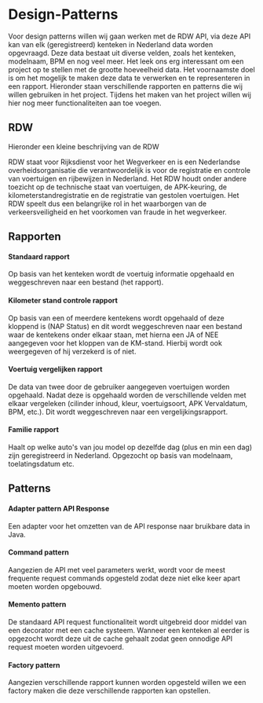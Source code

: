 # Design-Patterns

Voor design patterns willen wij gaan werken met de RDW API, via deze API kan van elk (geregistreerd) kenteken in Nederland data worden opgevraagd. Deze data bestaat uit diverse velden, zoals het kenteken, modelnaam, BPM en nog veel meer. Het leek ons erg interessant om een project op te stellen met de grootte hoeveelheid data. Het voornaamste doel is om het mogelijk te maken deze data te verwerken en te representeren in een rapport. Hieronder staan verschillende rapporten en patterns die wij willen gebruiken in het project. Tijdens het maken van het project willen wij hier nog meer functionaliteiten aan toe voegen.

## RDW

Hieronder een kleine beschrijving van de RDW

RDW staat voor Rijksdienst voor het Wegverkeer en is een Nederlandse overheidsorganisatie die verantwoordelijk is voor de registratie en controle van voertuigen en rijbewijzen in Nederland. Het RDW houdt onder andere toezicht op de technische staat van voertuigen, de APK-keuring, de kilometerstandregistratie en de registratie van gestolen voertuigen. Het RDW speelt dus een belangrijke rol in het waarborgen van de verkeersveiligheid en het voorkomen van fraude in het wegverkeer.

## Rapporten

#### Standaard rapport
Op basis van het kenteken wordt de voertuig informatie opgehaald en weggeschreven naar een bestand (het rapport).

#### Kilometer stand controle rapport
Op basis van een of meerdere kentekens wordt opgehaald of deze kloppend is (NAP Status) en dit wordt weggeschreven naar een bestand waar de kentekens onder elkaar staan, met hierna een JA of NEE aangegeven voor het kloppen van de KM-stand. Hierbij wordt ook weergegeven of hij verzekerd is of niet.

#### Voertuig vergelijken rapport
De data van twee door de gebruiker aangegeven voertuigen worden opgehaald. Nadat deze is opgehaald worden de verschillende velden met elkaar vergeleken (cilinder inhoud, kleur, voertuigsoort, APK Vervaldatum, BPM, etc.). Dit wordt weggeschreven naar een vergelijkingsrapport.

#### Familie rapport
Haalt op welke auto's van jou model op dezelfde dag (plus en min een dag) zijn geregistreerd in Nederland. Opgezocht op basis van modelnaam, toelatingsdatum etc.


## Patterns

#### Adapter pattern API Response
Een adapter voor het omzetten van de API response naar bruikbare data in Java.

#### Command pattern
Aangezien de API met veel parameters werkt, wordt voor de meest frequente request commands opgesteld zodat deze niet elke keer apart moeten worden opgebouwd.

#### Memento pattern
De standaard API request functionaliteit wordt uitgebreid door middel van een decorator met een cache systeem. Wanneer een kenteken al eerder is opgezocht wordt deze uit de cache gehaalt zodat geen onnodige API request moeten worden uitgevoerd.

#### Factory pattern
Aangezien verschillende rapport kunnen worden opgesteld willen we een factory maken die deze verschillende rapporten kan opstellen.
